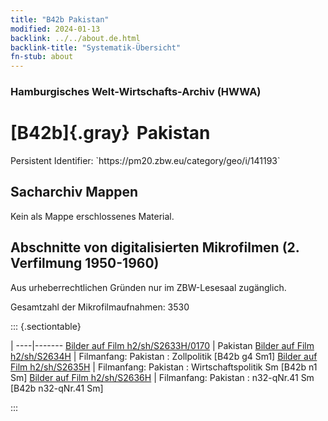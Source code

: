 ```yaml
---
title: "B42b Pakistan"
modified: 2024-01-13
backlink: ../../about.de.html
backlink-title: "Systematik-Übersicht"
fn-stub: about
---
```


### Hamburgisches Welt-Wirtschafts-Archiv (HWWA)

# [B42b]{.gray}&#8201; Pakistan

<div class="hint">Persistent Identifier: `https://pm20.zbw.eu/category/geo/i/141193`</div>







## Sacharchiv Mappen








Kein als Mappe erschlossenes Material.



<a id="filmsections" />

## Abschnitte von digitalisierten Mikrofilmen (2. Verfilmung 1950-1960)

<p>Aus urheberrechtlichen Gründen nur im ZBW-Lesesaal zugänglich.</p>


<p>Gesamtzahl der Mikrofilmaufnahmen: 3530</p>





::: {.sectiontable}

 | 
----|-------
<a class="btn" href="https://pm20.zbw.eu/film/h2/sh/S2633H/0170" rel="nofollow">Bilder auf Film h2/sh/S2633H/0170</a> | Pakistan
<a class="btn" href="https://pm20.zbw.eu/film/h2/sh/S2634H" rel="nofollow">Bilder auf Film h2/sh/S2634H</a> | Filmanfang: Pakistan : Zollpolitik [B42b g4 Sm1]
<a class="btn" href="https://pm20.zbw.eu/film/h2/sh/S2635H" rel="nofollow">Bilder auf Film h2/sh/S2635H</a> | Filmanfang: Pakistan : Wirtschaftspolitik Sm [B42b n1 Sm]
<a class="btn" href="https://pm20.zbw.eu/film/h2/sh/S2636H" rel="nofollow">Bilder auf Film h2/sh/S2636H</a> | Filmanfang: Pakistan : n32-qNr.41 Sm [B42b n32-qNr.41 Sm]


:::













